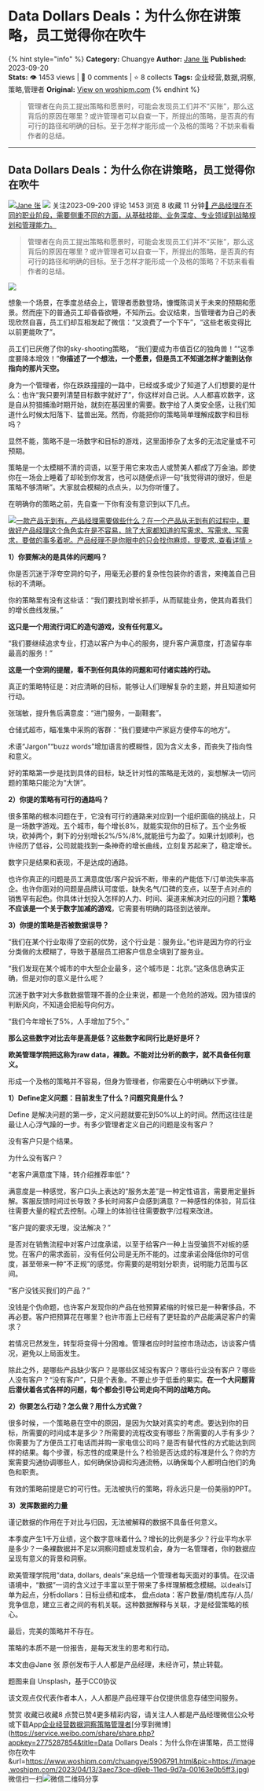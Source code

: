 # Data Dollars Deals：为什么你在讲策略，员工觉得你在吹牛
{% hint style="info" %}
**Category:** Chuangye
**Author:** [Jane 张](https://www.woshipm.com/u/1481262)
**Published:** 2023-09-20  
**Stats:** 👁️ 1453 views | 💬 0 comments | ⭐ 8 collects
**Tags:** 企业经营,数据,洞察,策略,管理者
**Original:** [View on woshipm.com](https://www.woshipm.com/chuangye/5906791.html)
{% endhint %}
> 管理者在向员工提出策略和愿景时，可能会发现员工们并不“买账”，那么这背后的原因在哪里？或许管理者可以自查一下，所提出的策略，是否真的有可行的路径和明确的目标。至于怎样才能形成一个及格的策略？不妨来看看作者的总结。

---

## Data Dollars Deals：为什么你在讲策略，员工觉得你在吹牛

[![](https://static.woshipm.com/view/woshipm_api_def_20230912225545_3387.png?imageView2/1/w/72/h/72/q/100)](https://www.woshipm.com/u/1481262)[Jane 张](https://www.woshipm.com/u/1481262) ![](https://static.woshipm.com/tag/1101_1@2x.png) 关注2023-09-200 评论 1453 浏览 8 收藏 11 分钟[🔗 产品经理在不同的职业阶段，需要侧重不同的方面，从基础技能、业务深度、专业领域到战略规划和管理能力。](https://ke.qidianla.com/courses/90pm)

> 管理者在向员工提出策略和愿景时，可能会发现员工们并不“买账”，那么这背后的原因在哪里？或许管理者可以自查一下，所提出的策略，是否真的有可行的路径和明确的目标。至于怎样才能形成一个及格的策略？不妨来看看作者的总结。

![](https://image.woshipm.com/2023/04/13/3aec73ce-d9eb-11ed-9d7a-00163e0b5ff3.jpg)

想象一个场景，在季度总结会上，管理者悉数登场，慷慨陈词关于未来的预期和愿景。然而座下的普通员工却昏昏欲睡，不知所云。会议结束，当管理者为自己的表现欣然自喜，员工们却互相发起了微信：“又浪费了一个下午”，“这些老板变得比以前更能吹了”。

员工们已厌倦了你的sky-shooting策略， “我们要成为市值百亿的独角兽！”“这季度要降本增效！”**你描述了一个想法，一个愿景，但是员工不知道怎样才能到达你指向的那片天空。**

身为一个管理者，你在跌跌撞撞的一路中，已经或多或少了知道了人们想要的是什么：也许“我只要列清楚目标数字就好了”，你这样对自己说。人人都喜欢数字，这是自从狩猎捕渔时期开始，就刻在基因里的需要。数字给了人类安全感，让我们知道什么时候太阳落下、猛兽出笼。然而，你能把你的策略简单理解成数字和目标吗？

显然不能，策略不是一场数字和目标的游戏，这里面掺杂了太多的无法定量或不可预期。

策略是一个太模糊不清的词语，以至于用它来攻击人或赞美人都成了万金油。即使你在一场会上睡着了却轮到你发言，也可以随便点评一句“我觉得讲的很好，但是策略不够清晰”。大家就会模糊的点点头，以为你听懂了。

在明确你的策略之前，先自查一下你有没有意识到以下几点。

[![](https://image.woshipm.com/2023/08/02/58dc678c-30e3-11ee-88e7-00163e0b5ff3.png)一款产品无到有，产品经理需要做些什么？在一个产品从无到有的过程中，要做好产品经理这个角色实在是不容易，除了大家都知道的写需求、写需求、写需求，要做的事多着呢。产品经理不是你眼中的只会找你麻烦，提要求..查看详情 >](https://ke.qidianla.com/courses/bcpm)

**1）你要解决的是具体的问题吗？**

你是否沉迷于浮夸空洞的句子，用毫无必要的复杂性包装你的语言，来掩盖自己目标的不清晰。

你的策略里有没有这些话：“我们要找到增长抓手，从而赋能业务，使其向着我们的增长曲线发展。”

**这只是一个用流行词汇的造句游戏，没有任何意义。**

“我们要继续追求专业，打造以客户为中心的服务，提升客户满意度，打造留存率最高的服务！”

**这是一个空洞的提醒，看不到任何具体的问题和可付诸实践的行动。**

真正的策略特征是：对应清晰的目标，能够让人们理解复杂的主题，并且知道如何行动。

张瑞敏，提升售后满意度：“进门服务，一副鞋套”。

仓储式超市，瞄准集中采购的客群：“我们要建中产家庭方便停车的地方”。

术语“Jargon”“buzz words”增加语言的模糊性，因为含义太多，而丧失了指向性和意义。

好的策略第一步是找到具体的目标，缺乏针对性的策略是无效的，妄想解决一切问题的策略只能沦为“大饼”。

**2）你提的策略有可行的通路吗？**

很多策略的根本问题在于，它没有可行的通路来对应到一个组织面临的挑战上，只是一场数字游戏。五个城市，每个增长8%，就能实现你的目标了。五个业务板块，砍掉两个，剩下的分别增长2%/5%/8%,就能扭亏为盈了。如果计划顺利，也许经历了低谷，公司就能找到一条神奇的增长曲线，立刻复苏起来了，稳定增长。

数字只是结果和表现，不是达成的通路。

也许你真正的问题是员工满意度低/客户投诉不断，带来的产能低下/订单流失率高企。也许你面对的问题是品牌认可度低，缺失名气/口碑的支点，以至于点对点的销售罕有起色。你具体计划投入怎样的人力、时间、渠道来解决对应的问题？**策略不应该是一个关于数字加减的游戏**，它需要有明确的路径到达彼岸。

**3）你提的策略是否被数据误导？**

“我们在某个行业取得了空前的优势，这个行业是：服务业。”也许是因为你的行业分类做的太模糊了，导致于基层员工把客户信息全填到了服务业。

“我们发现在某个城市的中大型企业最多，这个城市是：北京。”这条信息确实正确，但是对你的意义是什么呢？

沉迷于数字对大多数数据管理不善的企业来说，都是一个危险的游戏。因为错误的判断风向，不知道会把船导向何方。

“我们今年增长了5%，人手增加了5个。”

**那么这些数字对比去年是高是低？这些数字和同行比是好是坏？**

**欧美管理学院把这称为raw data，裸数。不能对比分析的数字，就不具备任何意义。**

形成一个及格的策略并不容易，但身为管理者，你需要在心中明确以下步骤。

**1）Define定义问题：目前发生了什么？问题究竟是什么？**

Define 是解决问题的第一步，定义问题就要花到50%以上的时间。然而这往往是最让人心浮气躁的一步。有多少管理者定义自己的问题是没有客户？

没有客户只是个结果。

为什么没有客户？

“老客户满意度下降，转介绍推荐率低”？

满意度是一种感觉，客户口头上表达的“服务太差”是一种定性语言，需要用定量拆解。客服反馈时间过长导致？多长时间客户会感到满意？一种感性的体验，背后往往需要大量的程式去控制。心理上的体验往往需要数字/过程来改进。

“客户提的要求无理，没法解决？”

是否对在销售流程中对客户过度承诺，以至于给客户一种上当受骗货不对板的感觉。在客户的需求面前，没有任何公司是无所不能的。过度承诺会降低你的可信度，甚至带来一种“不正规”的感觉。你需要的是明划分职责，说明能力范围与区间。

“客户没钱买我们的产品？”

没钱是个伪命题，也许客户发现你的产品在他预算紧缩的时候已是一种奢侈品，不再必要。客户把预算花在哪里？也许市面上已经有了更轻盈的产品能满足客户的需求？

若情况已然发生，转型将变得十分困难。管理者应时时监控市场动态，访谈客户情况，避免以上局面发生。

除此之外，是哪些产品缺少客户？是哪些区域没有客户？哪些行业没有客户？哪些人没有客户？“没有客户”，只是个表象。不要止步于低垂的果实。**在一个大问题背后潜伏着各式各样的问题，每个都会引导公司走向不同的战略方向。**

**2）你要怎么行动？怎么做？用什么方式做？**

很多时候，一个策略悬在空中的原因，是因为欠缺对真实的考虑。要达到你的目标，所需要的时间成本是多少？所需要的流程改变有哪些？所需要的人手有多少？你需要为了方便员工打电话而并购一家电信公司吗？是否有替代性的方式能达到同样的结果。每个步骤，标志性的成果是什么？检验是否达成的标准是什么？你的方案需要沟通协调哪些人，如何确保协调和沟通流畅，以确保每个人都明白他们的角色和职责。

有效的策略前提是它的可行性。无法被执行的策略，将永远只是一份美丽的PPT。

**3）发挥数据的力量**

谨记数据的作用在于对比与归因，无法被解释的数据不具备任何意义。

本季度产生1千万业绩，这个数字意味着什么？增长的比例是多少？行业平均水平是多少？一条裸数据并不足以洞察问题或发现机会，身为一名管理者，你的数据应呈现有意义的背景和洞察。

欧美管理学院用“data, dollars, deals”来总结一个管理者每天面对的事情。在汉语语境中，“数据”一词的含义过于丰富以至于带来了多样理解概念模糊。以deals订单为起点，分析dollars：目标业绩和成本， 盘点data：客户数量/商机库存/人员/竞争信息，建立三者之间的有机关联。这种数据解释与关联，才是经营策略的核心。

最后，完美的策略并不存在。

策略的本质不是一份报告，是每天发生的思考和行动。

本文由@Jane 张 原创发布于人人都是产品经理，未经许可，禁止转载。

题图来自 Unsplash，基于CC0协议

该文观点仅代表作者本人，人人都是产品经理平台仅提供信息存储空间服务。

赞赏 收藏已收藏8 点赞已赞4更多精彩内容，请关注人人都是产品经理微信公众号或下载App[企业经营](https://www.woshipm.com/tag/%e4%bc%81%e4%b8%9a%e7%bb%8f%e8%90%a5)[数据](https://www.woshipm.com/tag/%e6%95%b0%e6%8d%ae)[洞察](https://www.woshipm.com/tag/%e6%b4%9e%e5%af%9f)[策略](https://www.woshipm.com/tag/%e7%ad%96%e7%95%a5)[管理者](https://www.woshipm.com/tag/%e7%ae%a1%e7%90%86%e8%80%85)[分享到微博](https://service.weibo.com/share/share.php?appkey=2775287854&title=Data Dollars Deals：为什么你在讲策略，员工觉得你在吹牛&url=https://www.woshipm.com/chuangye/5906791.html&pic=https://image.woshipm.com/2023/04/13/3aec73ce-d9eb-11ed-9d7a-00163e0b5ff3.jpg)微信扫一扫![微信二维码](https://api.pwmqr.com/qrcode/create/?url=https://www.woshipm.com/chuangye/5906791.html)分享